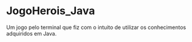 # JogoHerois_Java
Um jogo pelo terminal que fiz com o intuito de utilizar os conhecimentos adquiridos em Java.
